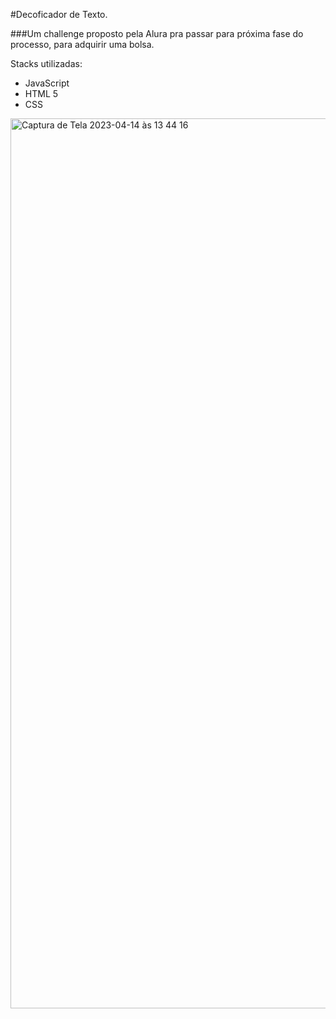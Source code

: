 #Decoficador de Texto.

###Um challenge proposto pela Alura pra passar para próxima fase do processo, para adquirir uma bolsa.

Stacks utilizadas:

- JavaScript
- HTML 5
- CSS


<img width="1424" alt="Captura de Tela 2023-04-14 às 13 44 16" src="https://user-images.githubusercontent.com/113199352/232106226-650c448c-3ef4-46f0-837b-d9562d772a2a.png">
